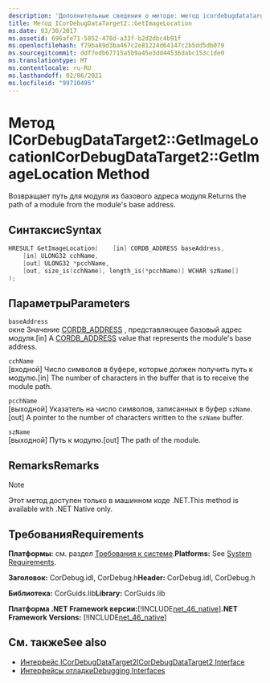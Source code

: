 ```yaml
---
description: 'Дополнительные сведения о методе: метод icordebugdatatarget2:: GetImageLocation'
title: Метод ICorDebugDataTarget2::GetImageLocation
ms.date: 03/30/2017
ms.assetid: 696afe71-5852-478d-a33f-b2d2dbc4b91f
ms.openlocfilehash: f79ba89d3ba467c2e81224d64147c2b5dd5db079
ms.sourcegitcommit: ddf7edb67715a5b9a45e3dd44536dabc153c1de0
ms.translationtype: MT
ms.contentlocale: ru-RU
ms.lasthandoff: 02/06/2021
ms.locfileid: "99710495"
---
```

# <a name="icordebugdatatarget2getimagelocation-method"></a><span data-ttu-id="17714-103">Метод ICorDebugDataTarget2::GetImageLocation</span><span class="sxs-lookup"><span data-stu-id="17714-103">ICorDebugDataTarget2::GetImageLocation Method</span></span>

<span data-ttu-id="17714-104">Возвращает путь для модуля из базового адреса модуля.</span><span class="sxs-lookup"><span data-stu-id="17714-104">Returns the path of a module from the module's base address.</span></span>  
  
## <a name="syntax"></a><span data-ttu-id="17714-105">Синтаксис</span><span class="sxs-lookup"><span data-stu-id="17714-105">Syntax</span></span>  
  
```cpp  
HRESULT GetImageLocation(    [in] CORDB_ADDRESS baseAddress,  
    [in] ULONG32 cchName,  
    [out] ULONG32 *pcchName,  
    [out, size_is(cchName), length_is(*pcchName)] WCHAR szName[]  
);  
```  
  
## <a name="parameters"></a><span data-ttu-id="17714-106">Параметры</span><span class="sxs-lookup"><span data-stu-id="17714-106">Parameters</span></span>  

 `baseAddress`  
 <span data-ttu-id="17714-107">окне Значение [CORDB_ADDRESS](../common-data-types-unmanaged-api-reference.md) , представляющее базовый адрес модуля.</span><span class="sxs-lookup"><span data-stu-id="17714-107">[in] A [CORDB_ADDRESS](../common-data-types-unmanaged-api-reference.md) value that represents the module's base address.</span></span>  
  
 `cchName`  
 <span data-ttu-id="17714-108">[входной] Число символов в буфере, которые должен получить путь к модулю.</span><span class="sxs-lookup"><span data-stu-id="17714-108">[in] The number of characters in the buffer that is to receive the module path.</span></span>  
  
 `pcchName`  
 <span data-ttu-id="17714-109">[выходной] Указатель на число символов, записанных в буфер `szName`.</span><span class="sxs-lookup"><span data-stu-id="17714-109">[out] A pointer to the number of characters written to the `szName` buffer.</span></span>  
  
 `szName`  
 <span data-ttu-id="17714-110">[выходной] Путь к модулю.</span><span class="sxs-lookup"><span data-stu-id="17714-110">[out] The path of the module.</span></span>  
  
## <a name="remarks"></a><span data-ttu-id="17714-111">Remarks</span><span class="sxs-lookup"><span data-stu-id="17714-111">Remarks</span></span>  
  
> [!NOTE]
> <span data-ttu-id="17714-112">Этот метод доступен только в машинном коде .NET.</span><span class="sxs-lookup"><span data-stu-id="17714-112">This method is available with .NET Native only.</span></span>  
  
## <a name="requirements"></a><span data-ttu-id="17714-113">Требования</span><span class="sxs-lookup"><span data-stu-id="17714-113">Requirements</span></span>  

 <span data-ttu-id="17714-114">**Платформы:** см. раздел [Требования к системе](../../get-started/system-requirements.md).</span><span class="sxs-lookup"><span data-stu-id="17714-114">**Platforms:** See [System Requirements](../../get-started/system-requirements.md).</span></span>  
  
 <span data-ttu-id="17714-115">**Заголовок:** CorDebug.idl, CorDebug.h</span><span class="sxs-lookup"><span data-stu-id="17714-115">**Header:** CorDebug.idl, CorDebug.h</span></span>  
  
 <span data-ttu-id="17714-116">**Библиотека:** CorGuids.lib</span><span class="sxs-lookup"><span data-stu-id="17714-116">**Library:** CorGuids.lib</span></span>  
  
 <span data-ttu-id="17714-117">**Платформа .NET Framework версии:**[!INCLUDE[net_46_native](../../../../includes/net-46-native-md.md)]</span><span class="sxs-lookup"><span data-stu-id="17714-117">**.NET Framework Versions:** [!INCLUDE[net_46_native](../../../../includes/net-46-native-md.md)]</span></span>  
  
## <a name="see-also"></a><span data-ttu-id="17714-118">См. также</span><span class="sxs-lookup"><span data-stu-id="17714-118">See also</span></span>

- [<span data-ttu-id="17714-119">Интерфейс ICorDebugDataTarget2</span><span class="sxs-lookup"><span data-stu-id="17714-119">ICorDebugDataTarget2 Interface</span></span>](icordebugdatatarget2-interface.md)
- [<span data-ttu-id="17714-120">Интерфейсы отладки</span><span class="sxs-lookup"><span data-stu-id="17714-120">Debugging Interfaces</span></span>](debugging-interfaces.md)

